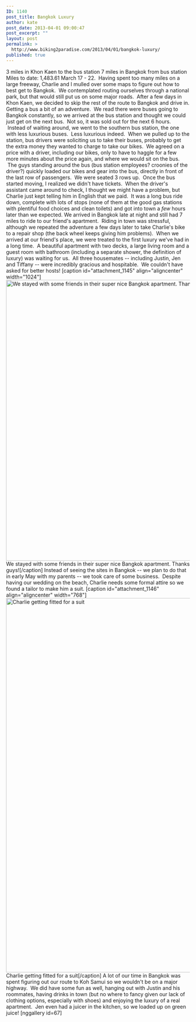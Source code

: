 ```yaml
---
ID: 1140
post_title: Bangkok Luxury
author: kate
post_date: 2013-04-01 09:00:47
post_excerpt: ""
layout: post
permalink: >
  http://www.biking2paradise.com/2013/04/01/bangkok-luxury/
published: true
---
```

3 miles in Khon Kaen to the bus station 7 miles in Bangkok from bus station Miles to date: 1,483.61 March 17 - 22.  Having spent too many miles on a large freeway, Charlie and I mulled over some maps to figure out how to best get to Bangkok.  We contemplated routing ourselves through a national park, but that would still put us on some major roads.  After a few days in Khon Kaen, we decided to skip the rest of the route to Bangkok and drive in. Getting a bus a bit of an adventure.  We read there were buses going to Bangkok constantly, so we arrived at the bus station and thought we could just get on the next bus.  Not so, it was sold out for the next 6 hours.  Instead of waiting around, we went to the southern bus station, the one with less luxurious buses.  Less luxurious indeed.  When we pulled up to the station, bus drivers were soliciting us to take their buses, probably to get the extra money they wanted to charge to take our bikes.  We agreed on a price with a driver, including our bikes, only to have to haggle for a few more minutes about the price again, and where we would sit on the bus.  The guys standing around the bus (bus station employees? croonies of the driver?) quickly loaded our bikes and gear into the bus, directly in front of the last row of passengers.  We were seated 3 rows up.  Once the bus started moving, I realized we didn't have tickets.  When the driver's assistant came around to check, I thought we might have a problem, but Charlie just kept telling him in English that we paid.  It was a long bus ride down, complete with lots of stops (none of them at the good gas stations with plentiful food choices and clean toilets) and got into town a *few* hours later than we expected. We arrived in Bangkok late at night and still had 7 miles to ride to our friend's apartment.  Riding in town was stressful, although we repeated the adventure a few days later to take Charlie's bike to a repair shop (the back wheel keeps giving him problems).  When we arrived at our friend's place, we were treated to the first luxury we've had in a long time.  A beautiful apartment with two decks, a large living room and a guest room with bathroom (including a separate shower, the definition of luxury) was waiting for us.  All three housemates -- including Justin, Jen and Tiffany -- were incredibly gracious and hospitable.  We couldn't have asked for better hosts! [caption id="attachment_1145" align="aligncenter" width="1024"]<a href="http://biking2paradise.com/?attachment_id=1145" rel="attachment wp-att-1145"><img class="size-full wp-image-1145" alt="We stayed with some friends in their super nice Bangkok apartment.  Thanks guys!" src="http://biking2paradise.com/wp-content/uploads/2013/03/2013-03-23-06-14-31.jpg" width="1024" height="768" /></a> We stayed with some friends in their super nice Bangkok apartment. Thanks guys![/caption] Instead of seeing the sites in Bangkok -- we plan to do that in early May with my parents -- we took care of some business.  Despite having our wedding on the beach, Charlie needs some formal attire so we found a tailor to make him a suit. [caption id="attachment_1146" align="aligncenter" width="768"]<a href="http://biking2paradise.com/?attachment_id=1146" rel="attachment wp-att-1146"><img class="size-full wp-image-1146" alt="Charlie getting fitted for a suit" src="http://biking2paradise.com/wp-content/uploads/2013/03/2013-03-21-19-48-53.jpg" width="768" height="1024" /></a> Charlie getting fitted for a suit[/caption] A lot of our time in Bangkok was spent figuring out our route to Koh Samui so we wouldn't be on a major highway.  We did have some fun as well, hanging out with Justin and his roommates, having drinks in town (but no where to fancy given our lack of clothing options, especially with shoes) and enjoying the luxury of a real apartment.  Jen even had a juicer in the kitchen, so we loaded up on green juice! [nggallery id=67]